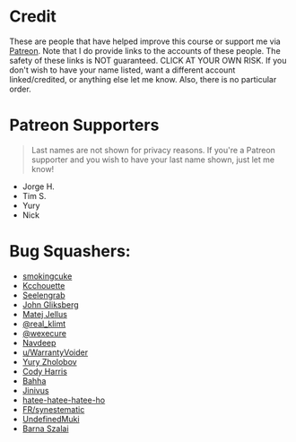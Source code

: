 # Credit
These are people that have helped improve this course or support me via [Patreon](https://www.patreon.com/z0f). Note that I do provide links to the accounts of these people. The safety of these links is NOT guaranteed. CLICK AT YOUR OWN RISK. If you don't wish to have your name listed, want a different account linked/credited, or anything else let me know. Also, there is no particular order.

# Patreon Supporters
> Last names are not shown for privacy reasons. If you're a Patreon supporter and you wish to have your last name shown, just let me know!

* Jorge H.
* Tim S.
* Yury
* Nick

# Bug Squashers:
* [smokingcuke](https://github.com/smokingcuke)
* [Kcchouette](https://github.com/Kcchouette)
* [Seelengrab](https://github.com/Seelengrab)
* [John Gliksberg](https://github.com/trosh)
* [Matej Jellus](https://github.com/juffalow)
* [@real_klimt](https://twitter.com/real_klimt)
* [@wexecure](https://twitter.com/wexecure)
* [Navdeep](https://github.com/nvdp01)
* [u/WarrantyVoider](https://www.reddit.com/user/WarrantyVoider/)
* [Yury Zholobov](https://github.com/zholobov)
* [Cody Harris](https://github.com/x0ul)
* [Bahha](https://github.com/bahhax404)
* [Jinivus](https://github.com/Jinivus)
* [hatee-hatee-hatee-ho](https://github.com/hatee-hatee-hatee-ho)
* [FR/synestematic](https://github.com/synestematic)
* [UndefinedMuki](https://github.com/UndefinedMuki)
* [Barna Szalai](https://github.com/subdesign)